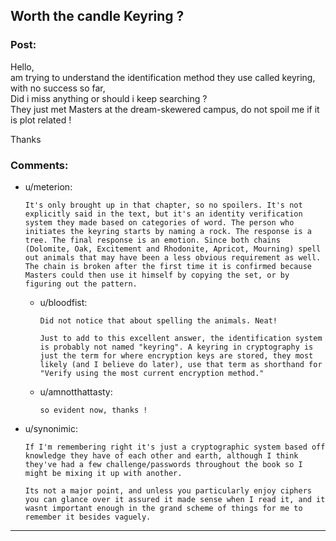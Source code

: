 ## Worth the candle Keyring ?

### Post:

Hello,   
am trying to understand the identification method they use called keyring, with no success so far,  
Did i miss anything or should i keep searching ?  
They just met Masters at the dream-skewered campus, do not spoil me if it is plot related !  


Thanks

### Comments:

- u/meterion:
  ```
  It's only brought up in that chapter, so no spoilers. It's not explicitly said in the text, but it's an identity verification system they made based on categories of word. The person who initiates the keyring starts by naming a rock. The response is a tree. The final response is an emotion. Since both chains (Dolomite, Oak, Excitement and Rhodonite, Apricot, Mourning) spell out animals that may have been a less obvious requirement as well. The chain is broken after the first time it is confirmed because Masters could then use it himself by copying the set, or by figuring out the pattern.
  ```

  - u/bloodfist:
    ```
    Did not notice that about spelling the animals. Neat!

    Just to add to this excellent answer, the identification system is probably not named "keyring". A keyring in cryptography is just the term for where encryption keys are stored, they most likely (and I believe do later), use that term as shorthand for "Verify using the most current encryption method."
    ```

  - u/amnotthattasty:
    ```
    so evident now, thanks !
    ```

- u/synonimic:
  ```
  If I'm remembering right it's just a cryptographic system based off knowledge they have of each other and earth, although I think they've had a few challenge/passwords throughout the book so I might be mixing it up with another.

  Its not a major point, and unless you particularly enjoy ciphers you can glance over it assured it made sense when I read it, and it wasnt important enough in the grand scheme of things for me to remember it besides vaguely.
  ```

---


